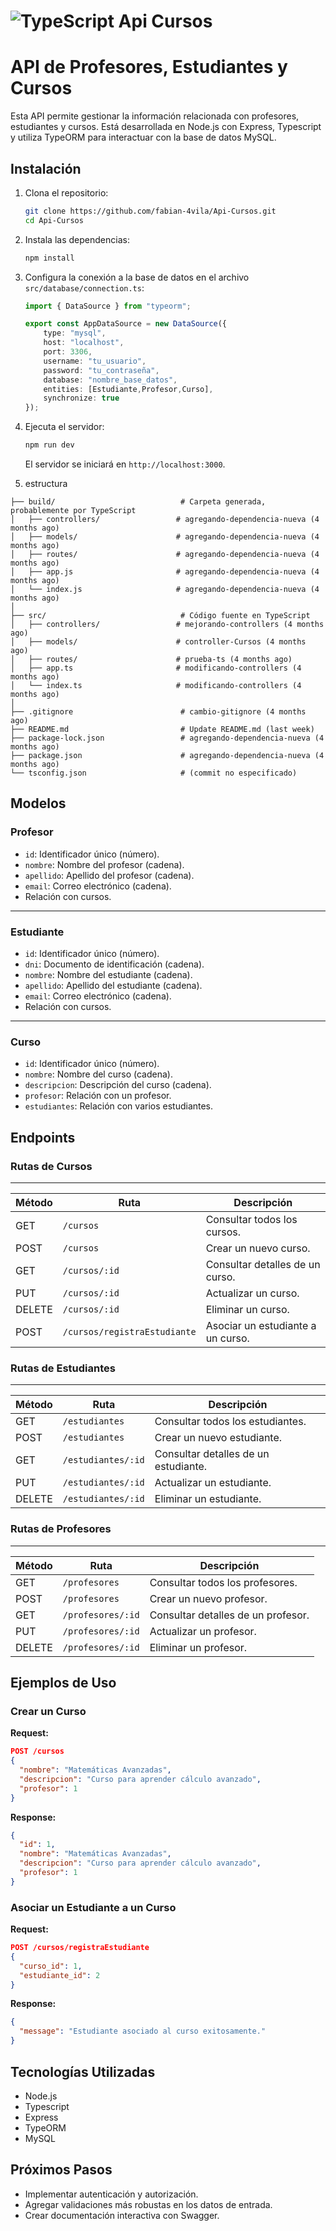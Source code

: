 #  ![TypeScript](https://img.shields.io/badge/TypeScript-007ACC?logo=typescript&logoColor=white) Api Cursos

# API de Profesores, Estudiantes y Cursos

Esta API permite gestionar la información relacionada con profesores, estudiantes y cursos. Está desarrollada en Node.js con Express, Typescript y utiliza TypeORM para interactuar con la base de datos MySQL.


## **Instalación**

1. Clona el repositorio:
   ```bash
   git clone https://github.com/fabian-4vila/Api-Cursos.git
   cd Api-Cursos
   ```

2. Instala las dependencias:
   ```bash
   npm install
   ```

3. Configura la conexión a la base de datos en el archivo `src/database/connection.ts`:
   ```typescript
   import { DataSource } from "typeorm";

   export const AppDataSource = new DataSource({
       type: "mysql",
       host: "localhost",
       port: 3306,
       username: "tu_usuario",
       password: "tu_contraseña",
       database: "nombre_base_datos",
       entities: [Estudiante,Profesor,Curso],
       synchronize: true
   });
   ```

4. Ejecuta el servidor:
   ```bash
   npm run dev
   ```
   El servidor se iniciará en `http://localhost:3000`.
5. estructura 
```
├── build/                            # Carpeta generada, probablemente por TypeScript
│   ├── controllers/                 # agregando-dependencia-nueva (4 months ago)
│   ├── models/                      # agregando-dependencia-nueva (4 months ago)
│   ├── routes/                      # agregando-dependencia-nueva (4 months ago)
│   ├── app.js                       # agregando-dependencia-nueva (4 months ago)
│   └── index.js                     # agregando-dependencia-nueva (4 months ago)
│
├── src/                              # Código fuente en TypeScript
│   ├── controllers/                 # mejorando-controllers (4 months ago)
│   ├── models/                      # controller-Cursos (4 months ago)
│   ├── routes/                      # prueba-ts (4 months ago)
│   ├── app.ts                       # modificando-controllers (4 months ago)
│   └── index.ts                     # modificando-controllers (4 months ago)
│
├── .gitignore                        # cambio-gitignore (4 months ago)
├── README.md                         # Update README.md (last week)
├── package-lock.json                 # agregando-dependencia-nueva (4 months ago)
├── package.json                      # agregando-dependencia-nueva (4 months ago)
└── tsconfig.json                     # (commit no especificado)
```
## **Modelos**

### **Profesor**
- `id`: Identificador único (número).
- `nombre`: Nombre del profesor (cadena).
- `apellido`: Apellido del profesor (cadena).
- `email`: Correo electrónico (cadena).
- Relación con cursos.
---
### **Estudiante**
- `id`: Identificador único (número).
- `dni`: Documento de identificación (cadena).
- `nombre`: Nombre del estudiante (cadena).
- `apellido`: Apellido del estudiante (cadena).
- `email`: Correo electrónico (cadena).
- Relación con cursos.
---
### **Curso**
- `id`: Identificador único (número).
- `nombre`: Nombre del curso (cadena).
- `descripcion`: Descripción del curso (cadena).
- `profesor`: Relación con un profesor.
- `estudiantes`: Relación con varios estudiantes.

## **Endpoints**
### **Rutas de Cursos**
---
| Método | Ruta                         | Descripción                        |
|--------|------------------------------|------------------------------------|
| GET    | `/cursos`                   | Consultar todos los cursos.       |
| POST   | `/cursos`                   | Crear un nuevo curso.             |
| GET    | `/cursos/:id`               | Consultar detalles de un curso.   |
| PUT    | `/cursos/:id`               | Actualizar un curso.              |
| DELETE | `/cursos/:id`               | Eliminar un curso.                |
| POST   | `/cursos/registraEstudiante`| Asociar un estudiante a un curso. |
### **Rutas de Estudiantes**
---
| Método | Ruta                | Descripción                        |
|--------|---------------------|------------------------------------|
| GET    | `/estudiantes`      | Consultar todos los estudiantes.  |
| POST   | `/estudiantes`      | Crear un nuevo estudiante.        |
| GET    | `/estudiantes/:id`  | Consultar detalles de un estudiante. |
| PUT    | `/estudiantes/:id`  | Actualizar un estudiante.         |
| DELETE | `/estudiantes/:id`  | Eliminar un estudiante.           |
### **Rutas de Profesores**
---
| Método | Ruta               | Descripción                       |
|--------|--------------------|-----------------------------------|
| GET    | `/profesores`      | Consultar todos los profesores.  |
| POST   | `/profesores`      | Crear un nuevo profesor.         |
| GET    | `/profesores/:id`  | Consultar detalles de un profesor. |
| PUT    | `/profesores/:id`  | Actualizar un profesor.          |
| DELETE | `/profesores/:id`  | Eliminar un profesor.            |


## **Ejemplos de Uso**

### Crear un Curso
**Request:**
```json
POST /cursos
{
  "nombre": "Matemáticas Avanzadas",
  "descripcion": "Curso para aprender cálculo avanzado",
  "profesor": 1
}
```

**Response:**
```json
{
  "id": 1,
  "nombre": "Matemáticas Avanzadas",
  "descripcion": "Curso para aprender cálculo avanzado",
  "profesor": 1
}
```

### Asociar un Estudiante a un Curso
**Request:**
```json
POST /cursos/registraEstudiante
{
  "curso_id": 1,
  "estudiante_id": 2
}
```

**Response:**
```json
{
  "message": "Estudiante asociado al curso exitosamente."
}
```


## **Tecnologías Utilizadas**

- Node.js
- Typescript
- Express
- TypeORM
- MySQL

## **Próximos Pasos**
- Implementar autenticación y autorización.
- Agregar validaciones más robustas en los datos de entrada.
- Crear documentación interactiva con Swagger.


